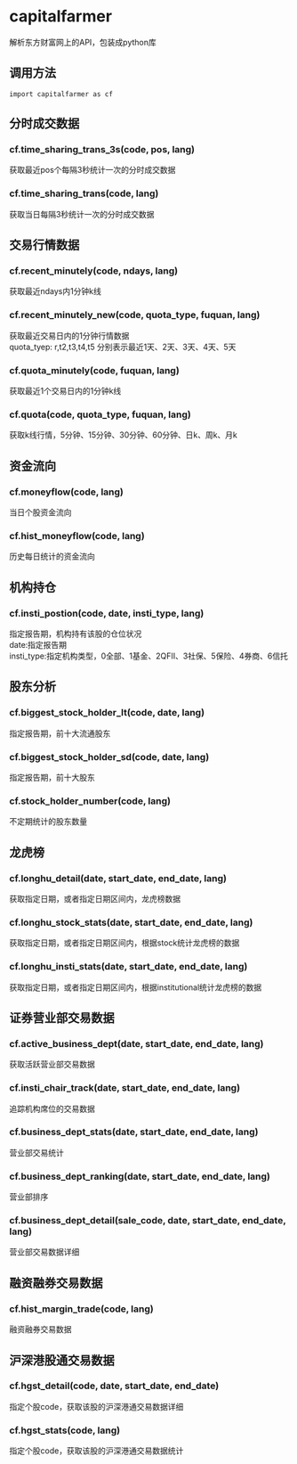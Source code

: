 # capitalfarmer
解析东方财富网上的API，包装成python库

## 调用方法
~~~
import capitalfarmer as cf
~~~

## 分时成交数据

### cf.time_sharing_trans_3s(code, pos, lang)
获取最近pos个每隔3秒统计一次的分时成交数据

### cf.time_sharing_trans(code, lang)
获取当日每隔3秒统计一次的分时成交数据

## 交易行情数据

### cf.recent_minutely(code, ndays, lang)
获取最近ndays内1分钟k线

### cf.recent_minutely_new(code, quota_type, fuquan, lang)
获取最近交易日内的1分钟行情数据  
quota_tyep: r,t2,t3,t4,t5 分别表示最近1天、2天、3天、4天、5天

### cf.quota_minutely(code, fuquan, lang)
获取最近1个交易日内的1分钟k线

### cf.quota(code, quota_type, fuquan, lang)
获取k线行情，5分钟、15分钟、30分钟、60分钟、日k、周k、月k

## 资金流向

### cf.moneyflow(code, lang)
当日个股资金流向

### cf.hist_moneyflow(code, lang)
历史每日统计的资金流向

## 机构持仓

### cf.insti_postion(code, date, insti_type, lang)
指定报告期，机构持有该股的仓位状况  
date:指定报告期  
insti_type:指定机构类型，0全部、1基金、2QFII、3社保、5保险、4券商、6信托

## 股东分析

### cf.biggest_stock_holder_lt(code, date, lang)
指定报告期，前十大流通股东

### cf.biggest_stock_holder_sd(code, date, lang)
指定报告期，前十大股东

### cf.stock_holder_number(code, lang)
不定期统计的股东数量

## 龙虎榜

### cf.longhu_detail(date, start_date, end_date, lang)
获取指定日期，或者指定日期区间内，龙虎榜数据

### cf.longhu_stock_stats(date, start_date, end_date, lang)
获取指定日期，或者指定日期区间内，根据stock统计龙虎榜的数据

### cf.longhu_insti_stats(date, start_date, end_date, lang)
获取指定日期，或者指定日期区间内，根据institutional统计龙虎榜的数据

## 证券营业部交易数据

### cf.active_business_dept(date, start_date, end_date, lang)
获取活跃营业部交易数据

### cf.insti_chair_track(date, start_date, end_date, lang)
追踪机构席位的交易数据

### cf.business_dept_stats(date, start_date, end_date, lang)
营业部交易统计

### cf.business_dept_ranking(date, start_date, end_date, lang)
营业部排序

### cf.business_dept_detail(sale_code, date, start_date, end_date, lang)
营业部交易数据详细

## 融资融券交易数据

### cf.hist_margin_trade(code, lang)
融资融券交易数据

## 沪深港股通交易数据

### cf.hgst_detail(code, date, start_date, end_date)
指定个股code，获取该股的沪深港通交易数据详细

### cf.hgst_stats(code, lang)
指定个股code，获取该股的沪深港通交易数据统计


